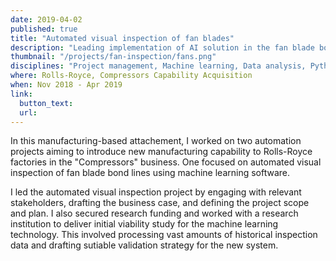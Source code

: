 ```yaml
---
date: 2019-04-02
published: true
title: "Automated visual inspection of fan blades"
description: "Leading implementation of AI solution in the fan blade bond line defect inspection"
thumbnail: "/projects/fan-inspection/fans.png"
disciplines: "Project management, Machine learning, Data analysis, Python"
where: Rolls-Royce, Compressors Capability Acquisition
when: Nov 2018 - Apr 2019
link:
  button_text:
  url: 
---
```


In this manufacturing-based attachement, I worked on two automation projects aiming to introduce new manufacturing capability to Rolls-Royce factories in the "Compressors" business. One focused on automated visual inspection of fan blade bond lines using machine learning software.

I led the automated visual inspection project by engaging with relevant stakeholders, drafting the business case, and defining the project scope and plan. I also secured research funding and worked with a research institution to deliver initial viability study for the machine learning technology. This involved processing vast amounts of historical inspection data and drafting sutiable validation strategy for the new system.
